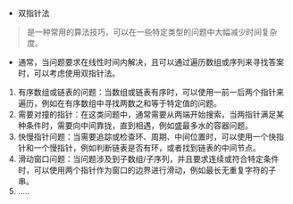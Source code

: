 - 双指针法
> 是一种常用的算法技巧，可以在一些特定类型的问题中大幅减少时间复杂度。

- 通常，当问题要求在线性时间内解决，且可以通过遍历数组或序列来寻找答案时，可以考虑使用双指针法。
1. 有序数组或链表的问题：当数组或链表有序时，可以使用一前一后两个指针来遍历，例如在有序数组中寻找两数之和等于特定值的问题。
2. 需要对撞的指针：在这类问题中，通常需要从两端开始搜索，当两指针满足某种条件时，需要向中间靠拢，直到相遇，例如盛最多水的容器问题。
3. 快慢指针问题：当需要追踪或检查环、周期、中间位置时，可以使用一个快指针和一个慢指针，例如判断链表是否有环，或者找到链表的中间节点。
4. 滑动窗口问题：当问题涉及到子数组/子序列，并且要求连续或符合特定条件时，可以使用两个指针作为窗口的边界进行滑动，例如最长无重复字符的子串。
5. .....


